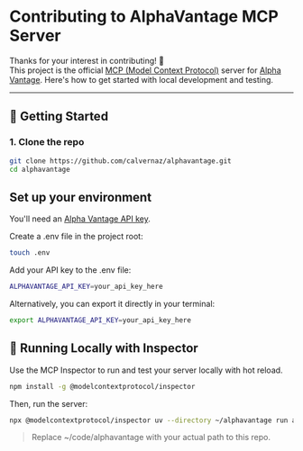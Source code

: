 # Contributing to AlphaVantage MCP Server

Thanks for your interest in contributing! 🎉  
This project is the official [MCP (Model Context Protocol)](https://github.com/modelcontextprotocol/servers) server for [Alpha Vantage](https://www.alphavantage.co). Here's how to get started with local development and testing.

---

## 🚀 Getting Started

### 1. Clone the repo

```bash
git clone https://github.com/calvernaz/alphavantage.git
cd alphavantage
```
## Set up your environment

You'll need an [Alpha Vantage API key](https://www.alphavantage.co/support/#api-key).

Create a .env file in the project root:

```bash
touch .env
```

Add your API key to the .env file:

```bash
ALPHAVANTAGE_API_KEY=your_api_key_here
```

Alternatively, you can export it directly in your terminal:
```bash
export ALPHAVANTAGE_API_KEY=your_api_key_here
```

## 🧪 Running Locally with Inspector

Use the MCP Inspector to run and test your server locally with hot reload.

```bash
npm install -g @modelcontextprotocol/inspector
```

Then, run the server:

```bash
npx @modelcontextprotocol/inspector uv --directory ~/alphavantage run alphavantage
```
> Replace ~/code/alphavantage with your actual path to this repo.

